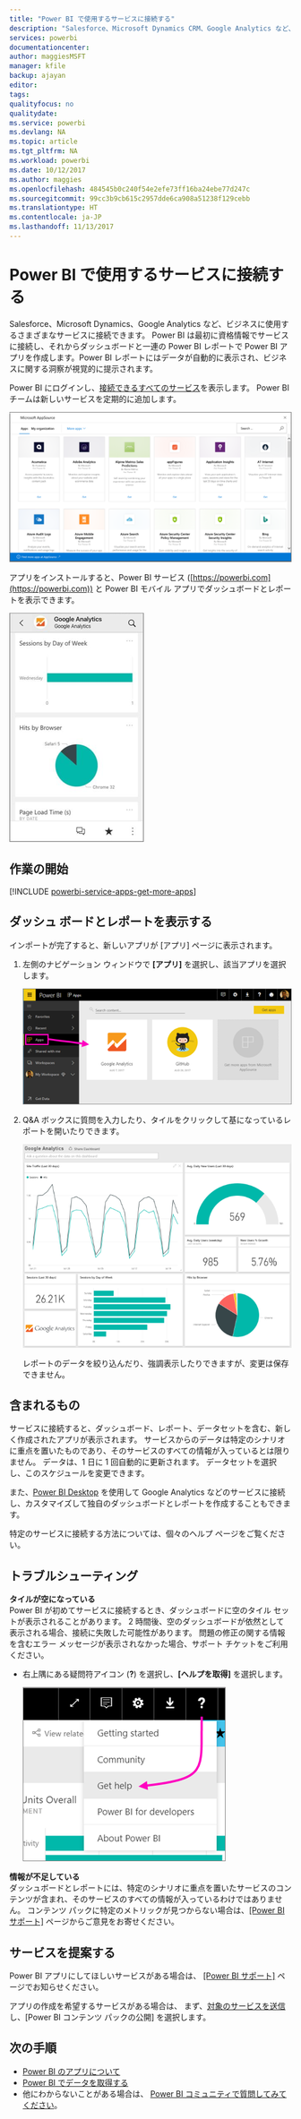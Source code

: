 ```yaml
---
title: "Power BI で使用するサービスに接続する"
description: "Salesforce、Microsoft Dynamics CRM、Google Analytics など、ビジネスに使用するさまざまなサービスに接続します。"
services: powerbi
documentationcenter: 
author: maggiesMSFT
manager: kfile
backup: ajayan
editor: 
tags: 
qualityfocus: no
qualitydate: 
ms.service: powerbi
ms.devlang: NA
ms.topic: article
ms.tgt_pltfrm: NA
ms.workload: powerbi
ms.date: 10/12/2017
ms.author: maggies
ms.openlocfilehash: 484545b0c240f54e2efe73ff16ba24ebe77d247c
ms.sourcegitcommit: 99cc3b9cb615c2957dde6ca908a51238f129cebb
ms.translationtype: HT
ms.contentlocale: ja-JP
ms.lasthandoff: 11/13/2017
---
```

# <a name="connect-to-the-services-you-use-with-power-bi"></a>Power BI で使用するサービスに接続する
Salesforce、Microsoft Dynamics、Google Analytics など、ビジネスに使用するさまざまなサービスに接続できます。 Power BI は最初に資格情報でサービスに接続し、それからダッシュボードと一連の Power BI レポートで Power BI アプリを作成します。Power BI レポートにはデータが自動的に表示され、ビジネスに関する洞察が視覚的に提示されます。 

Power BI にログインし、[接続できるすべてのサービス](https://app.powerbi.com/getdata/services)を表示します。 Power BI チームは新しいサービスを定期的に追加します。

![AppSource アプリ](media/service-connect-to-services/overview.png)

アプリをインストールすると、Power BI サービス ([https://powerbi.com](https://powerbi.com)) と Power BI モバイル アプリでダッシュボードとレポートを表示できます。 

![Power BI モバイル アプリの Google アナリティクス アプリ](media/service-connect-to-services/power-bi-service-mobile-app-240.png)

## <a name="get-started"></a>作業の開始
[!INCLUDE [powerbi-service-apps-get-more-apps](./includes/powerbi-service-apps-get-more-apps.md)]

## <a name="view-the-dashboard-and-reports"></a>ダッシュ ボードとレポートを表示する
インポートが完了すると、新しいアプリが [アプリ] ページに表示されます。

1. 左側のナビゲーション ウィンドウで **[アプリ]** を選択し、該当アプリを選択します。
   
     ![[アプリ] ページ](media/service-connect-to-services/power-bi-service-apps-open-app.png)
2. Q&A ボックスに質問を入力したり、タイルをクリックして基になっているレポートを開いたりできます。 
   
    ![Google アナリティクス ダッシュボード](media/service-connect-to-services/googleanalytics2.png)
   
    レポートのデータを絞り込んだり、強調表示したりできますが、変更は保存できません。

## <a name="whats-included"></a>含まれるもの
サービスに接続すると、ダッシュボード、レポート、データセットを含む、新しく作成されたアプリが表示されます。 サービスからのデータは特定のシナリオに重点を置いたものであり、そのサービスのすべての情報が入っているとは限りません。 データは、1 日に 1 回自動的に更新されます。 データセットを選択し、このスケジュールを変更できます。

また、[Power BI Desktop](desktop-get-the-desktop.md) を使用して Google Analytics などのサービスに接続し、カスタマイズして独自のダッシュボードとレポートを作成することもできます。  

特定のサービスに接続する方法については、個々のヘルプ ページをご覧ください。

## <a name="troubleshooting"></a>トラブルシューティング
**タイルが空になっている**  
Power BI が初めてサービスに接続するとき、ダッシュボードに空のタイル セットが表示されることがあります。 2 時間後、空のダッシュボードが依然として表示される場合、接続に失敗した可能性があります。 問題の修正の関する情報を含むエラー メッセージが表示されなかった場合、サポート チケットをご利用ください。

* 右上隅にある疑問符アイコン (**?**) を選択し、**[ヘルプを取得]** を選択します。
  
    ![[ヘルプを取得] アイコン](media/service-connect-to-services/power-bi-service-get-help.png)

**情報が不足している**  
ダッシュボードとレポートには、特定のシナリオに重点を置いたサービスのコンテンツが含まれ、そのサービスのすべての情報が入っているわけではありません。 コンテンツ パックに特定のメトリックが見つからない場合は、[[Power BI サポート]](https://support.powerbi.com/forums/265200-power-bi) ページからご意見をお寄せください。

## <a name="suggesting-services"></a>サービスを提案する
Power BI アプリにしてほしいサービスがある場合は、 [[Power BI サポート]](https://support.powerbi.com/forums/265200-power-bi) ページでお知らせください。

アプリの作成を希望するサービスがある場合は、 まず、[対象のサービスを送信](https://azure.microsoft.com/marketplace/programs/certified/apply/)し、[Power BI コンテンツ パックの公開] を選択します。

## <a name="next-steps"></a>次の手順
* [Power BI のアプリについて](service-install-use-apps.md)
* [Power BI でデータを取得する](service-get-data.md)
* 他にわからないことがある場合は、 [Power BI コミュニティで質問してみてください](http://community.powerbi.com/)。

